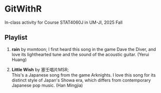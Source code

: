 # GitWithR
In-class activity for Course STAT4060J in UM-JI, 2025 Fall

## Playlist
1. **rain** by mxmtoon;
I first heard this song in the game Dave the Diver, and love its lighthearted tune and the sound of the acoustic guitar. (Yerui Huang)

2. **Little Wish** by 塞壬唱片MSR;  
This's a Japanese song from the game Arknights. I love this song for its distinct style of Japan's Showa era, which differs from contemporary Japanese pop music. (Han Mingjia)